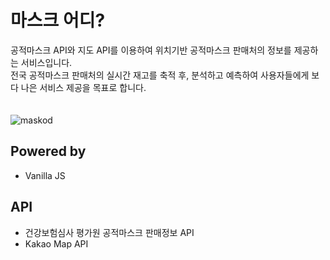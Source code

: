 # 마스크 어디?

공적마스크 API와 지도 API를 이용하여 위치기반 공적마스크 판매처의 정보를 제공하는 서비스입니다.  
전국 공적마스크 판매처의 실시간 재고를 축적 후, 분석하고 예측하여 사용자들에게 보다 나은 서비스 제공을 목표로 합니다.  
<br><br>
![maskod](https://user-images.githubusercontent.com/42436353/77917432-8862d380-72d5-11ea-8640-6cb99dbc827d.png)

## Powered by

- Vanilla JS


## API

- 건강보험심사 평가원 공적마스크 판매정보 API
- Kakao Map API
